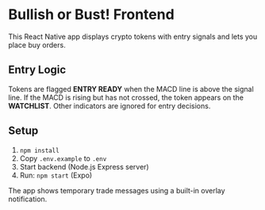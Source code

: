 # Bullish or Bust! Frontend

This React Native app displays crypto tokens with entry signals and lets you place buy orders.

## Entry Logic

Tokens are flagged **ENTRY READY** when the MACD line is above the signal line. If the MACD is rising but has not crossed, the token appears on the **WATCHLIST**. Other indicators are ignored for entry decisions.

## Setup

1. `npm install`
2. Copy `.env.example` to `.env`
3. Start backend (Node.js Express server)
4. Run: `npm start` (Expo)

The app shows temporary trade messages using a built-in overlay notification.
